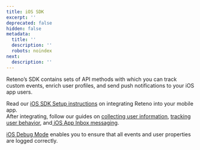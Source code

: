 ```yaml
---
title: iOS SDK
excerpt: ''
deprecated: false
hidden: false
metadata:
  title: ''
  description: ''
  robots: noindex
next:
  description: ''
---
```

Reteno’s SDK contains sets of API methods with which you can track custom events, enrich user profiles, and send push notifications to your iOS app users.

Read our [iOS SDK Setup instructions](https://docs.yespo.io/reference/ios-sdk-setup) on integrating Reteno into your mobile app.\
After integrating, follow our guides on [collecting user information](https://docs.yespo.io/reference/ios-user-information), [tracking user behavior](https://docs.yespo.io/reference/ios-user-behaviour), and[ iOS App Inbox messaging](https://docs.yespo.io/reference/ios-app-inbox).

[iOS Debug Mode](https://docs.yespo.io/reference/ios-debug-mode) enables you to ensure that all events and user properties are logged correctly.
